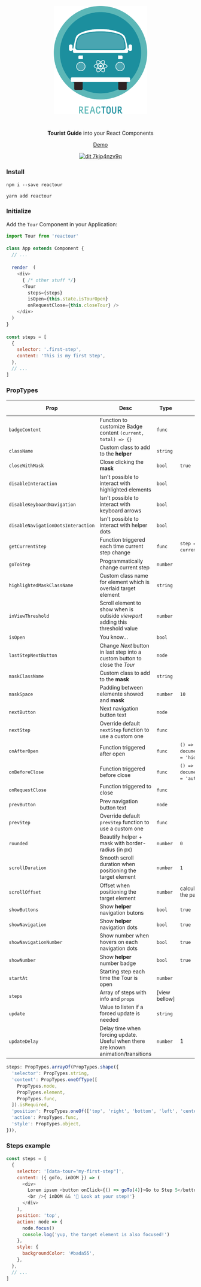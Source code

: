 <p align="center">
  <img alt="Reactour" title="Reactour" src="/logo.svg" width="250">
</p>
<p align="center" style="margin-top: 40px">
  <strong>Tourist Guide</strong> into your React Components
</p>
<p align="center">
  <a href="https://elrumordelaluz.github.io/reactour/">Demo</a>
</p>
<p align="center">
  <a href="https://codesandbox.io/s/7kjp4nzv9q?module=%2FApp.js">
    <img src="https://codesandbox.io/static/img/play-codesandbox.svg" alt="dit 7kjp4nzv9q">
  </a>
</p>


### Install

```
npm i --save reactour
```

```
yarn add reactour
```

### Initialize

Add the `Tour` Component in your Application:

```js
import Tour from 'reactour'

class App extends Component {
  // ...

  render  (
    <div>
      { /* other stuff */}
      <Tour
        steps={steps}
        isOpen={this.state.isTourOpen}
        onRequestClose={this.closeTour} />
    </div>
  )
}

const steps = [
  {
    selector: '.first-step',
    content: 'This is my first Step',
  },
  // ...
]
```

### PropTypes

| Prop  | Desc          | Type  | Default | Is Required |
| ----- | ------------- | ----- | ------- | ------ |
| `badgeContent` | Function to customize Badge content `(current, total) => {} ` | `func` |  |  |
| `className` | Custom class to add to the **helper** | `string` |  |  |
| `closeWithMask` | Close clicking the **mask** | `bool` | `true` |  |
| `disableInteraction` | Isn't possible to interact with highlighted elements | `bool` |  |  |
| `disableKeyboardNavigation` | Isn't possible to interact with keyboard arrows | `bool` |  |  |
| `disableNavigationDotsInteraction` | Isn't possible to interact with helper dots | `bool` |  |  |
| `getCurrentStep` | Function triggered each time current step change  | `func` | `step => { /* 'step' is the current step index */ }` |  |
| `goToStep` | Programmatically change current step | `number` |  |  |
| `highlightedMaskClassName` | Custom class name for element which is overlaid target element | `string` |  |  |
| `inViewThreshold` | Scroll element to show when is outiside _viewport_ adding this threshold value | `number` |  |  |
| `isOpen` | You know… | `bool` |  | ✅ |
| `lastStepNextButton` | Change _Next_ button in last step into a custom button to close the _Tour_ | `node` |  |  |
| `maskClassName` | Custom class to add to the **mask** | `string` |  |  |
| `maskSpace` | Padding between elemente showed and **mask** | `number` | `10`  |  |
| `nextButton` | Next navigation button text | `node` |  |  |
| `nextStep` | Override default `nextStep` function to use a custom one | `func` |  |  |
| `onAfterOpen` | Function triggered after open | `func` | `() => { document.body.style.overflowY = 'hidden' }`  |  |
| `onBeforeClose` | Function triggered before close | `func` | `() => { document.body.style.overflowY = 'auto' }`  |  |
| `onRequestClose` | Function triggered to close | `func` |  |  |
| `prevButton` | Prev navigation button text | `node` |  |  |
| `prevStep` | Override default `prevStep` function to use a custom one | `func` |  |  |
| `rounded` | Beautify helper + mask with border-radius (in px) | `number` | `0` |  |
| `scrollDuration` | Smooth scroll duration when positioning the target element | `number` | `1` |  |
| `scrollOffset` | Offset when positioning the target element | `number` | calculates the vertical center of the page |  |
| `showButtons` | Show **helper** navigation butons | `bool` | `true` |  |
| `showNavigation` | Show **helper** navigation dots | `bool` | `true` |  |
| `showNavigationNumber` | Show number when hovers on each navigation dots | `bool` | `true` |  |
| `showNumber` | Show **helper** number badge | `bool` | `true` |  |
| `startAt` | Starting step each time the Tour is open | `number` |  |  |
| `steps` | Array of steps with info and `props` | [view bellow] |  | ✅ |
| `update` | Value to listen if a forced update is needed | `string` |  |  |
| `updateDelay` | Delay time when forcing update. Useful when there are known animation/transitions | `number` | 1 |  |

```js
steps: PropTypes.arrayOf(PropTypes.shape({
  'selector': PropTypes.string,
  'content': PropTypes.oneOfType([
    PropTypes.node,
    PropTypes.element,
    PropTypes.func,
  ]).isRequired,
  'position': PropTypes.oneOf(['top', 'right', 'bottom', 'left', 'center']),
  'action': PropTypes.func,
  'style': PropTypes.object,
})),
```

### Steps example

```js
const steps = [
  {
    selector: '[data-tour="my-first-step"]',
    content: ({ goTo, inDOM }) => (
      <div>
        Lorem ipsum <button onClick={() => goTo(4)}>Go to Step 5</button>
        <br />{ inDOM && '🎉 Look at your step!'}
      </div>
    ),
    position: 'top',
    action: node => {
      node.focus()
      console.log('yup, the target element is also focused!')
    },
    style: {
      backgroundColor: '#bada55',
    },
  },
  // ...
]
```
